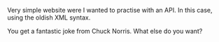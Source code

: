 Very simple website were I wanted to practise with an API. In this case,
using the oldish XML syntax.

You get a fantastic joke from Chuck Norris. What else do you want?
